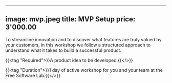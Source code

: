 
---
image: mvp.jpeg
title: MVP Setup
price: 3'000.00
---

To streamline innovation and to discover what features are truly valued by your customers, in this workshop we follow a structured approach to understand what it takes to build a successful product. 

{{<tag "Required">}}A product idea to be developed.{{</>}}

{{<tag "Duration">}}1 day of active workshop for you and your team at the Free Software Lab.{{</>}}

<!--more--> 
